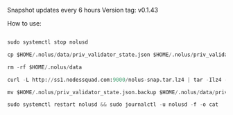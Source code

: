 Snapshot updates every 6 hours
Version tag: v0.1.43

How to use: 
```python

sudo systemctl stop nolusd

cp $HOME/.nolus/data/priv_validator_state.json $HOME/.nolus/priv_validator_state.json.backup

rm -rf $HOME/.nolus/data

curl -L http://ss1.nodessquad.com:9000/nolus-snap.tar.lz4 | tar -Ilz4 -xf - -C $HOME/.nolus

mv $HOME/.nolus/priv_validator_state.json.backup $HOME/.nolus/data/priv_validator_state.json

sudo systemctl restart nolusd && sudo journalctl -u nolusd -f -o cat

```
